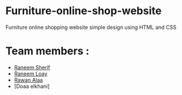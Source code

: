 # Furniture-online-shop-website
Furniture online shopping website simple design using HTML and CSS 


# Team members :

- [Raneem Sherif](https://github.com/Raneeml)
- [Raneem Loay](https://github.com/RaneemLoay)
- [Rawan Alaa](https://github.com/12Rawan) 
- [Doaa elkhani]
